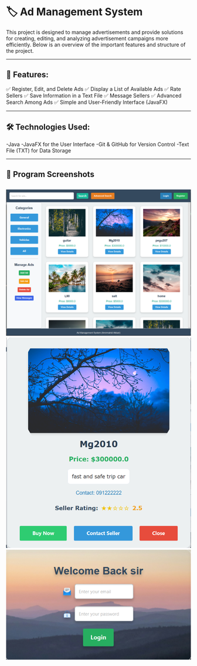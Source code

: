 # 🏷️ Ad Management System

This project is designed to manage advertisements and provide solutions for creating, editing, and analyzing advertisement campaigns more efficiently. Below is an overview of the important features and structure of the project.


---

## 🚀 Features:
✅ Register, Edit, and Delete Ads
✅ Display a List of Available Ads
✅ Rate Sellers
✅ Save Information in a Text File
✅ Message Sellers
✅ Advanced Search Among Ads
✅ Simple and User-Friendly Interface (JavaFX)

---

## 🛠️ Technologies Used:
-Java
-JavaFX for the User Interface
-Git & GitHub for Version Control
-Text File (TXT) for Data Storage

---

## 📸  Program Screenshots  
![Program Overview](https://github.com/amir-akbari361/Ad_Management/blob/main/Screenshot1.png)
![Ad Details Page](https://github.com/amir-akbari361/Ad_Management/blob/main/Screenshot2.png)
![Login Page](https://github.com/amir-akbari361/Ad_Management/blob/main/Screenshot3.png)
---
